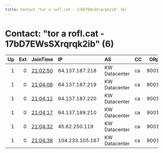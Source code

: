 ```yaml
---
title: Contact "tor a rofl.cat - 17bD7EWsSXrqrqk2ib" (6)
---
```


# Contact: "tor a rofl.cat - 17bD7EWsSXrqrqk2ib" (6)

|   Up |   Ext | JoinTime                                                                                            | IP              | AS            | CC   |   ORp |   Dirp | OS    | Version   | Nickname   |   eFamMembers |
|-----:|------:|:----------------------------------------------------------------------------------------------------|:----------------|:--------------|:-----|------:|-------:|:------|:----------|:-----------|--------------:|
|    1 |     0 | [21:02:50](https://metrics.torproject.org/rs.html#details/B13384AE76B0F69108E81681F5FAA543D356FDCE) | 64.137.187.218  | KW Datacenter | ca   |  9001 |   9030 | Linux | 0.3.3.7   | rofltor16  |            16 |
|    1 |     0 | [21:04:08](https://metrics.torproject.org/rs.html#details/6E5DBD8106854EBED08E047F2A9B4B9C45EB15F5) | 64.137.187.219  | KW Datacenter | ca   |  9001 |   9030 | Linux | 0.3.3.7   | rofltor15  |            16 |
|    1 |     0 | [21:04:12](https://metrics.torproject.org/rs.html#details/7BD410BF1B50C7ABEB43872E13DF6CC740D2BBE0) | 64.137.187.220  | KW Datacenter | ca   |  9001 |   9030 | Linux | 0.3.3.7   | rofltor14  |            16 |
|    1 |     0 | [21:04:17](https://metrics.torproject.org/rs.html#details/7E1C376D6C6AC5A764EC763FE1653E539C3D4F20) | 64.137.189.210  | KW Datacenter | ca   |  9001 |   9030 | Linux | 0.3.3.7   | rofltor13  |            16 |
|    1 |     0 | [21:04:32](https://metrics.torproject.org/rs.html#details/5384F166809960409D94B66D2212212A89F73D67) | 45.62.250.119   | KW Datacenter | ca   |  9001 |   9030 | Linux | 0.3.3.7   | rofltor12  |            16 |
|    1 |     0 | [21:04:38](https://metrics.torproject.org/rs.html#details/7EFC0FFAB5B70B32B9170945CF019D5C2C784EC8) | 104.233.105.167 | KW Datacenter | ca   |  9001 |   9030 | Linux | 0.3.3.7   | rofltor17  |            16 |
